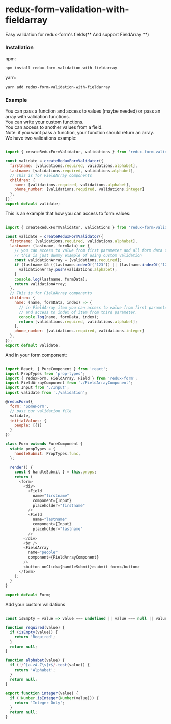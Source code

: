 # redux-form-validation-with-fieldarray

Easy validation for redux-form's fields(** And support FieldArray **)

### Installation

npm:
```bash
npm install redux-form-validation-with-fieldarray
```

yarn:
```bash
yarn add redux-form-validation-with-fieldarray
```

### Example

You can pass a function and access to values (maybe needed) or pass an array with validation functions. <br />
You can write your custom functions. <br />
You can access to another values from a field. <br />
Note: if you want pass a function, your function should return an array. <br />
We have two validations example:

```js

import { createReduxFormValidator, validations } from 'redux-form-validation-with-fieldarray';

const validate = createReduxFormValidator({
  firstname: [validations.required, validations.alphabet],
  lastname: [validations.required, validations.alphabet],
  // This is for FieldArray components
  children: {
    name: [validations.required, validations.alphabet],
    phone_number: [validations.required, validations.integer]
  },
});
export default validate;

```

This is an example that how you can access to form values:

```js

import { createReduxFormValidator, validations } from 'redux-form-validation-with-fieldarray';

const validate = createReduxFormValidator({
  firstname: [validations.required, validations.alphabet],
  lastname: (lastname, formData) => {
    // you can access to value from first parameter and all form data from second parameter
    // this is just dummy example of using custom validation
    const validationArray = [validations.required];
    if (lastname && ((lastname.indexOf('123')) || (lastname.indexOf('123') === 0))) {
      validationArray.push(validations.alphabet);
    }
    console.log(lastname, formData);
    return validationArray;
  },
  // This is for FieldArray components
  children: {
    name: (name, formData, index) => {
      // in FieldArray item you can access to value from first parameter and all form data from second parameter
      // and access to index of item from third parameter.
      console.log(name, formData, index);
      return [validations.required, validations.alphabet];
    },
    phone_number: [validations.required, validations.integer]
  },
});
export default validate;

```

And in your form component:

```js

import React, { PureComponent } from 'react';
import PropTypes from 'prop-types';
import { reduxForm, FieldArray, Field } from 'redux-form';
import FieldArrayComponent from './FieldArrayComponent';
import Input from './Input';
import validate from './validation';

@reduxForm({
  form: 'SomeForm',
  // pass our validation file
  validate,
  initialValues: {
    people: [{}]
  }
})

class Form extends PureComponent {
  static propTypes = {
    handleSubmit: PropTypes.func,
  };

  render() {
    const { handleSubmit } = this.props;
    return (
      <form>
        <div>
          <Field
            name="firstname"
            component={Input}
            placeholder="firstname"
          />
          <Field
            name="lastname"
            component={Input}
            placeholder="lastname"
          />
        </div>
        <br />
        <FieldArray
          name="people"
          component={FieldArrayComponent}
        />
        <button onClick={handleSubmit}>submit form</button>
      </form>
    );
  }
}

export default Form;

```

Add your custom validations

```js

const isEmpty = value => value === undefined || value === null || value === '';

function required(value) {
  if (isEmpty(value)) {
    return 'Required';
  }
  return null;
}

function alphabet(value) {
  if (!/^[a-zA-Z\s]+$/.test(value)) {
    return 'Alphabet';
  }
  return null;
}

export function integer(value) {
  if (!Number.isInteger(Number(value))) {
    return 'Integer Only';
  }
  return null;
}

```